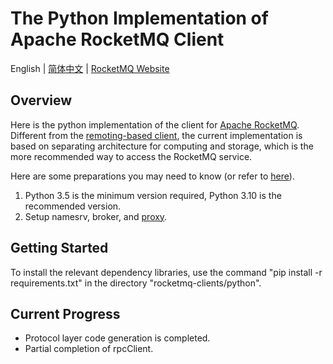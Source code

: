 # The Python Implementation of Apache RocketMQ Client

English | [简体中文](README-CN.md) | [RocketMQ Website](https://rocketmq.apache.org/)

## Overview

Here is the python implementation of the client for [Apache RocketMQ](https://rocketmq.apache.org/). Different from the [remoting-based client](https://github.com/apache/rocketmq/tree/develop/client), the current implementation is based on separating architecture for computing and storage, which is the more recommended way to access the RocketMQ service.

Here are some preparations you may need to know (or refer to [here](https://rocketmq.apache.org/docs/quickStart/02quickstart/https://rocketmq.apache.org/docs/quickStart/02quickstart/)).

1. Python 3.5 is the minimum version required, Python 3.10 is the recommended version.
2. Setup namesrv, broker, and [proxy](https://github.com/apache/rocketmq/tree/develop/proxy).

## Getting Started

To install the relevant dependency libraries, use the command "pip install -r requirements.txt" in the directory "rocketmq-clients/python".

## Current Progress
* Protocol layer code generation is completed.
* Partial completion of rpcClient.